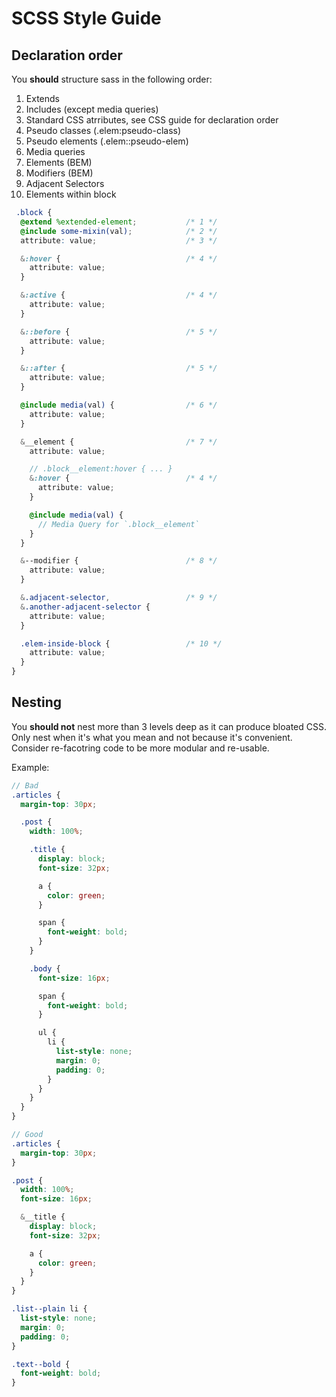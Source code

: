 # SCSS Style Guide

## Declaration order
You **should** structure sass in the following order:

1. Extends
2. Includes (except media queries)
3. Standard CSS atrributes, see CSS guide for declaration order
4. Pseudo classes (.elem:pseudo-class)
5. Pseudo elements (.elem::pseudo-elem)
6. Media queries
7. Elements (BEM)
6. Modifiers (BEM)
9. Adjacent Selectors
10. Elements within block

```scss
 .block {
  @extend %extended-element;           /* 1 */
  @include some-mixin(val);            /* 2 */
  attribute: value;                    /* 3 */

  &:hover {                            /* 4 */
    attribute: value;
  }

  &:active {                           /* 4 */
    attribute: value;
  }

  &::before {                          /* 5 */
    attribute: value;
  }

  &::after {                           /* 5 */
    attribute: value;
  }

  @include media(val) {                /* 6 */
    attribute: value;
  }

  &__element {                         /* 7 */
    attribute: value;

    // .block__element:hover { ... }
    &:hover {                          /* 4 */
      attribute: value;
    }

    @include media(val) {
      // Media Query for `.block__element`
    }
  }

  &--modifier {                        /* 8 */
    attribute: value;
  }

  &.adjacent-selector,                 /* 9 */
  &.another-adjacent-selector {
    attribute: value;
  }

  .elem-inside-block {                 /* 10 */
    attribute: value;
  }
}
```

## Nesting
You **should not** nest more than 3 levels deep as it can produce bloated CSS. Only nest when it's what you mean and not because it's convenient. Consider re-facotring code to be more modular and re-usable.

Example:

```scss
// Bad
.articles {
  margin-top: 30px;

  .post {
    width: 100%;

    .title {
      display: block;
      font-size: 32px;

      a {
        color: green;
      }

      span {
        font-weight: bold;
      }
    }

    .body {
      font-size: 16px;

      span {
        font-weight: bold;
      }

      ul {
        li {
          list-style: none;
          margin: 0;
          padding: 0;
        }
      }
    }
  }
}

// Good
.articles {
  margin-top: 30px;
}

.post {
  width: 100%;
  font-size: 16px;

  &__title {
    display: block;
    font-size: 32px;

    a {
      color: green;
    }
  }
}

.list--plain li {
  list-style: none;
  margin: 0;
  padding: 0;
}

.text--bold {
  font-weight: bold;
}
